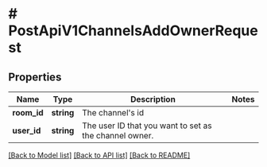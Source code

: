 # # PostApiV1ChannelsAddOwnerRequest

## Properties

Name | Type | Description | Notes
------------ | ------------- | ------------- | -------------
**room_id** | **string** | The channel&#39;s id |
**user_id** | **string** | The user ID that you want to set as the channel owner. |

[[Back to Model list]](../../README.md#models) [[Back to API list]](../../README.md#endpoints) [[Back to README]](../../README.md)
